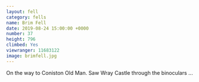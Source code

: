 ```yaml
---
layout: fell
category: fells
name: Brim Fell
date: 2019-08-24 15:00:00 +0000
number: 37
height: 796
climbed: Yes
viewranger: 11683122
image: brimfell.jpg
---
```

On the way to Coniston Old Man.  Saw Wray Castle through the binoculars ...
